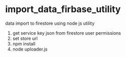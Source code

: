 # import_data_firbase_utility
data import to firestore using node js utility 

1.  get service key json from firestore user permissions
2. set store url
3. npm install
4. node uploader.js
